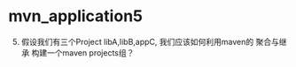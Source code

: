 mvn_application5
================


 5. 假设我们有三个Project libA,libB,appC, 我们应该如何利用maven的 聚合与继承 构建一个maven projects组？





